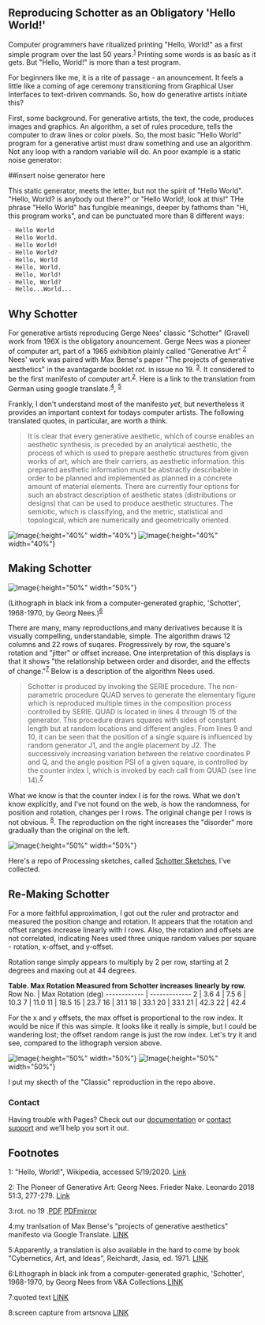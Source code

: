 ## Reproducing Schotter as an Obligatory 'Hello World!'

Computer programmers have ritualized printing "Hello, World!" as a first simple program over the last 50 years.<sup>[1](#myfootnote1)</sup> Printing some words is as basic as it gets. But "Hello, World!" is more than a test program.

For beginners like me, it is a rite of passage - an anouncement. It feels a little like a coming of age ceremony transitioning from Graphical User Interfaces to text-driven commands. So, how do generative artists initiate this?

First, some background. For generative artists, the text, the code, produces images and graphics. An algorithm, a set of rules procedure, tells the computer to draw lines or color pixels. So, the most basic "Hello World" program for a generative artist must draw something and use an algorithm. Not any loop with a random variable will do. An poor example is a static noise generator:



##insert noise generator here


This static generator, meets the letter, but not the spirit of "Hello World". "Hello, World? is anybody out there?" or "Hello World!, look at this!" THe phrase "Hello World" has fungible meanings, deeper by fathoms than "Hi, this program works", and can be punctuated more than 8 different ways:
```markdown
- Hello World
- Hello World.
- Hello World!
- Hello World?
- Hello, World
- Hello, World.
- Hello, World!
- Hello, World?
- Hello...World...
```

## Why Schotter
For generative artists reproducing Gerge Nees' classic "Schotter" (Gravel) work from 196X is the obligatory anouncement. Gerge Nees was a pioneer of computer art, part of a 1965 exhibition plainly called “Generative Art” <sup>[2](#myfootnote2)</sup> Nees' work was paired with Max Bense's paper "The projects of generative aesthetics" in the avantagarde booklet *rot.* in issue no 19. <sup>[3](#myfootnote3)</sup>. It considered to be the first manifesto of computer art.<sup>[2](#myfootnote3)</sup>. Here is a link to the translation from German using google translate.<sup>[4](#myfootnote4)</sup>, <sup>[5](#myfootnote5)</sup> 

Frankly, I don't understand most of the manifesto *yet*, but nevertheless it provides an important context for todays computer artists. The following translated quotes, in particular, are worth a think. 

> It is clear that every generative aesthetic, which of course enables an aesthetic synthesis, is preceded by an analytical aesthetic, the process of which is used to prepare aesthetic structures from given works of art, which are their carriers, as aesthetic information. this prepared aesthetic information must be abstractly describable in order to be planned and implemented as planned in a concrete amount of material elements. There are currently four options for such an abstract description of aesthetic states (distributions or designs) that can be used to produce aesthetic structures. The semiotic, which is classifying, and the metric, statistical and topological, which are numerically and geometrically oriented.

![Image](https://github.com/frameRateZero/Blog/blob/media/rot19Cover.jpg?raw=true){:height="40%" width="40%"}
![Image](https://github.com/frameRateZero/Blog/blob/media/rot19kBild2.jpg?raw=true){:height="40%" width="40%"}


## Making Schotter

![Image](https://github.com/frameRateZero/Blog/blob/media/2009CE0997_2500.jpg?raw=true){:height="50%" width="50%"}

(Lithograph in black ink from a computer-generated graphic, 'Schotter', 1968-1970, by Georg Nees.)<sup>[6](#myfootnote6)</sup>


There are many, many reproductions,and many derivatives because it is visually compelling, understandable, simple. The algorithm draws 12 columns and 22 rows of suqares. Progressively by row, the square's rotation and "jitter" or offset increase. One interpretation of this displays is that it shows "the relationship between order and disorder, and the effects of change."<sup>[7](#myfootnote7)</sup> Below is a description of the algorithm Nees used.

> Schotter is produced by invoking the SERIE procedure. The non-parametric procedure QUAD serves to generate the elementary figure which is reproduced multiple times in the composition process controlled by SERIE. QUAD is located in lines 4 through 15 of the generator. This procedure draws squares with sides of constant length but at random locations and different angles. From lines 9 and 10, it can be seen that the position of a single square is influenced by random generator J1, and the angle placement by J2. The successively increasing variation between the relative coordinates P and Q, and the angle position PSI of a given square, is controlled by the counter index I, which is invoked by each call from QUAD (see line 14).<sup>[7](#myfootnote7)</sup>

What we know is that the counter index I is for the rows. What we don't know explicitly, and I've not found on the web, is how the randomness, for position and rotation, changes per I rows. The original change per I rows is not obvious. <sup>[8](#myfootnote8)</sup>. The reproduction on the right increases the "disorder" more gradually than the original on the left.

![Image](https://github.com/frameRateZero/Blog/blob/media/Capture_artsnova_schotter.JPG?raw=true){:height="50%" width="50%"}

Here's a repo of Processing sketches, called [Schotter Sketches](https://github.com/frameRateZero/Blog/blob/SchotterSketches), I've collected.

## Re-Making Schotter

For a more faithful approximation, I got out the ruler and protractor and measured the position change and rotation. It appears that the rotation and offset ranges increase linearly with I rows. Also, the rotation and offsets are not correlated, indicating Nees used three unique random values per square - rotation, x-offset, and y-offset. 

Rotation range simply appears to multiply by 2 per row, starting at 2 degrees and maxing out at 44 degrees.

**Table. Max Rotation Measured from Schotter increases linearly by row.**
Row No. | Max Rotation (deg)
------------ | -------------
2	| 3.6
4 | 7.5
6	| 10.3
7	| 11.0
11	| 18.5
15	| 23.7
16	| 31.1
18	| 33.1
20	| 33.1
21	| 42.3
22	| 42.4

For the x and y offsets, the max offset is proportional to the row index. It would be nice if this was simple. It looks like it really is simple, but I could be wandering lost; the offset random range is just the row index. Let's try it and see, compared to the lithograph version above.

![Image](https://github.com/frameRateZero/Blog/blob/media/2009CE0997_2500.jpg?raw=true){:height="50%" width="50%"}
![Image](https://github.com/frameRateZero/Blog/blob/media/SchotterClassic022.png?raw=true){:height="50%" width="50%"}


I put my skecth of the "Classic" reproduction in the repo above.

###  Contact

Having trouble with Pages? Check out our [documentation](https://help.github.com/categories/github-pages-basics/) or [contact support](https://github.com/contact) and we’ll help you sort it out.

## Footnotes
<a name="myfootnote1">1</a>: "Hello, World!", Wikipedia, accessed 5/19/2020. [Link](https://en.wikipedia.org/wiki/%22Hello,_World!%22_program)

<a name="myfootnote2">2</a>: The Pioneer of Generative Art: Georg Nees. Frieder Nake. Leonardo 2018 51:3, 277-279.
[Link](https://www.mitpressjournals.org/doi/abs/10.1162/leon_a_01325?mobileUi=0&)

<a name="myfootnote3">3</a>:rot. no 19 .[PDF](http://dada.compart-bremen.de/docUploads/rot19k.pdf) [PDFmirror](https://github.com/frameRateZero/Blog/blob/media/rot19k.pdf)

<a name="myfootnote4">4</a>:my tranlsation of Max Bense's "projects of generative aesthetics" manifesto via Google Translate. [LINK](https://github.com/frameRateZero/Blog/blob/media/MaxBense_ProjectComputerGraphic_translated.docx)

<a name="myfootnote5">5</a>:Apparently, a translation is also available in the hard to come by book "Cybernetics, Art, and Ideas", Reichardt, Jasia, ed. 1971. [LINK](http://dada.compart-bremen.de/item/publication/339)

<a name="myfootnote6">6</a>:Lithograph in black ink from a computer-generated graphic, 'Schotter', 1968-1970, by Georg Nees from V&A Collections.[LINK](https://collections.vam.ac.uk/item/O221321/schotter-print-nees-georg/)

<a name="myfootnote7">7</a>:quoted text [LINK](http://www.medienkunstnetz.de/works/schotter/)

<a name="myfootnote8">8</a>:screen capture from artsnova [LINK](http://www.artsnova.com/Nees_Schotter_Tutorial.html)

